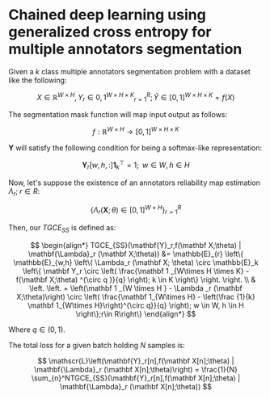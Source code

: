 # Chained deep learning using generalized cross entropy for multiple annotators segmentation

Given a $k$ class multiple annotators segmentation problem with a dataset like the following:

$$
X ∈ ℝ^{W × H}, { Y_r ∈ {0,1}^{W × H × K} }_{r=1}^R; Ŷ ∈ [0,1]^{W×H×K} = f(X)
$$

The segmentation mask function will map input output as follows:

$$
f: \mathbb{R}^{W\times H} \to [0,1]^{W\times H\times K}
$$

$\mathbf Y$ will satisfy the following condition for being a softmax-like representation:

$$
\mathbf Y_r[w,h,:] \mathbf{1} ^ \top _ k = 1; \;\; w \in W, h \in H
$$

Now, let's suppose the existence of an annotators reliability map estimation $\Lambda_r; \; r \in R$:

$$
\bigg\{ \Lambda_r (\mathbf X; \theta ) \in [0,1] ^{W\times H} \bigg\}_{r=1}^R
$$

Then, our $TGCE_{SS}$ is defined as:

$$
\begin{align*}
TGCE_{SS}(\mathbf{Y}_r,f(\mathbf X;\theta) | \mathbf{\Lambda}_r (\mathbf X;\theta)) &= \mathbb{E}_{r} \left\{ \mathbb{E}_{w,h} \left\{ \Lambda_r (\mathbf X; \theta) \circ \mathbb{E}_k \left\{    \mathbf Y_r \circ \left( \frac{\mathbf 1 _{W\times H \times K} - f(\mathbf X;\theta) ^{\circ q }}{q} \right); k \in K  \right\}  \right. \right. \\ 
& \left. \left. + \left(\mathbf 1 _{W \times H } - \Lambda _r (\mathbf X;\theta)\right) \circ \left(   \frac{\mathbf 1_{W\times H} - \left(\frac {1}{k} \mathbf 1_{W\times H}\right)^{\circ q}}{q} \right); w \in W, h \in H \right\};r\in R\right\}
\end{align*}
$$

Where $q \in (0,1)$.

The total loss for a given batch holding $N$ samples is:

$$
\mathscr{L}\left(\mathbf{Y}_r[n],f(\mathbf X[n];\theta) | \mathbf{\Lambda}_r (\mathbf X[n];\theta)\right)  = \frac{1}{N} \sum_{n}^NTGCE_{SS}(\mathbf{Y}_r[n],f(\mathbf X[n];\theta) | \mathbf{\Lambda}_r (\mathbf X[n];\theta))
$$
